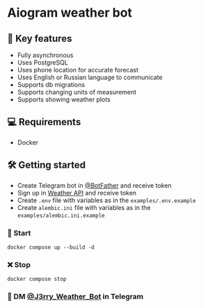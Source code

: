 # Aiogram weather bot

## :book: Key features

- Fully asynchronous
- Uses PostgreSQL
- Uses phone location for accurate forecast
- Uses English or Russian language to communicate
- Supports db migrations
- Supports changing units of measurement
- Supports showing weather plots

## :computer: Requirements

- Docker

## :hammer_and_wrench: Getting started

- Create Telegram bot in [@BotFather](https://t.me/BotFather) and receive token
- Sign up in [Weather API](https://www.weatherapi.com/) and receive token
- Create `.env` file with variables as in the `examples/.env.example`
- Create `alembic.ini` file with variables as in the `examples/alembic.ini.example`

### :rocket: Start

```shell
docker compose up --build -d
```

### :x: Stop

```shell
docker compose stop
```

### :email: DM [@J3rry_Weather_Bot](https://t.me/J3rry_Weather_Bot) in Telegram

